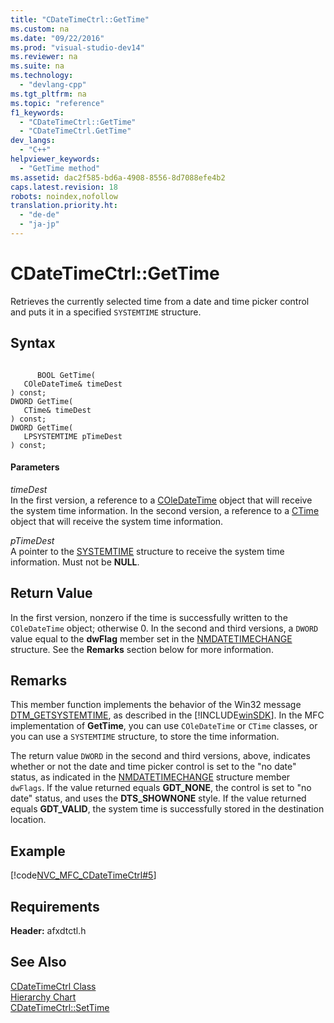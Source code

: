 ```yaml
---
title: "CDateTimeCtrl::GetTime"
ms.custom: na
ms.date: "09/22/2016"
ms.prod: "visual-studio-dev14"
ms.reviewer: na
ms.suite: na
ms.technology: 
  - "devlang-cpp"
ms.tgt_pltfrm: na
ms.topic: "reference"
f1_keywords: 
  - "CDateTimeCtrl::GetTime"
  - "CDateTimeCtrl.GetTime"
dev_langs: 
  - "C++"
helpviewer_keywords: 
  - "GetTime method"
ms.assetid: dac2f585-bd6a-4908-8556-8d7088efe4b2
caps.latest.revision: 18
robots: noindex,nofollow
translation.priority.ht: 
  - "de-de"
  - "ja-jp"
---
```

# CDateTimeCtrl::GetTime
Retrieves the currently selected time from a date and time picker control and puts it in a specified `SYSTEMTIME` structure.  
  
## Syntax  
  
```  
  
      BOOL GetTime(  
   COleDateTime& timeDest   
) const;  
DWORD GetTime(  
   CTime& timeDest   
) const;  
DWORD GetTime(  
   LPSYSTEMTIME pTimeDest   
) const;  
```  
  
#### Parameters  
 *timeDest*  
 In the first version, a reference to a [COleDateTime](../vs140/coledatetime-class.md) object that will receive the system time information. In the second version, a reference to a [CTime](../vs140/ctime-class.md) object that will receive the system time information.  
  
 *pTimeDest*  
 A pointer to the [SYSTEMTIME](http://msdn.microsoft.com/library/windows/desktop/ms724950) structure to receive the system time information. Must not be **NULL**.  
  
## Return Value  
 In the first version, nonzero if the time is successfully written to the `COleDateTime` object; otherwise 0. In the second and third versions, a `DWORD` value equal to the **dwFlag** member set in the [NMDATETIMECHANGE](http://msdn.microsoft.com/library/windows/desktop/bb761730) structure. See the **Remarks** section below for more information.  
  
## Remarks  
 This member function implements the behavior of the Win32 message [DTM_GETSYSTEMTIME](http://msdn.microsoft.com/library/windows/desktop/bb761769), as described in the [!INCLUDE[winSDK](../vs140/includes/winsdk_md.md)]. In the MFC implementation of **GetTime**, you can use `COleDateTime` or `CTime` classes, or you can use a `SYSTEMTIME` structure, to store the time information.  
  
 The return value `DWORD` in the second and third versions, above, indicates whether or not the date and time picker control is set to the "no date" status, as indicated in the [NMDATETIMECHANGE](http://msdn.microsoft.com/library/windows/desktop/bb761730) structure member `dwFlags`. If the value returned equals **GDT_NONE**, the control is set to "no date" status, and uses the **DTS_SHOWNONE** style. If the value returned equals **GDT_VALID**, the system time is successfully stored in the destination location.  
  
## Example  
 [!code[NVC_MFC_CDateTimeCtrl#5](../vs140/codesnippet/CPP/cdatetimectrl--gettime_1.cpp)]  
  
## Requirements  
 **Header:** afxdtctl.h  
  
## See Also  
 [CDateTimeCtrl Class](../vs140/cdatetimectrl-class.md)   
 [Hierarchy Chart](../vs140/hierarchy-chart.md)   
 [CDateTimeCtrl::SetTime](../vs140/cdatetimectrl--settime.md)